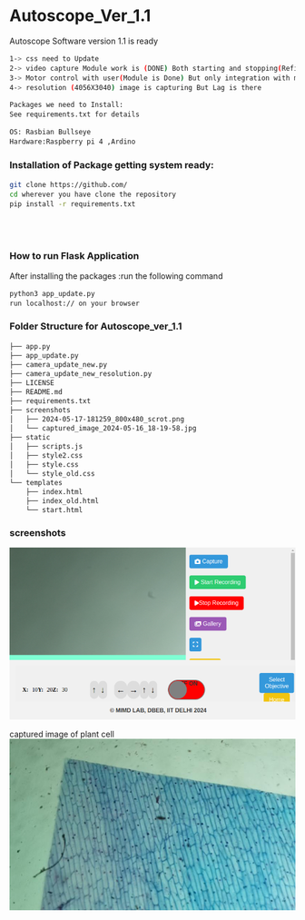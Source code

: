# Autoscope_Ver_1.1
Autoscope Software version 1.1 is ready 

```bash 
1-> css need to Update 
2-> video capture Module work is (DONE) Both starting and stopping(Refinement Needed)
3-> Motor control with user(Module is Done) But only integration with main UI is left
4-> resolution (4056X3040) image is capturing But Lag is there 
```
```bash 
Packages we need to Install:
See requirements.txt for details
```
```bash 
OS: Rasbian Bullseye
Hardware:Raspberry pi 4 ,Ardino
```
### Installation of Package getting system ready:
```bash 
git clone https://github.com/
cd wherever you have clone the repository
pip install -r requirements.txt





```
### How to run Flask Application
After installing the packages :run the following command
```bash 
python3 app_update.py
run localhost:// on your browser
```
### Folder Structure for Autoscope_ver_1.1
```
├── app.py
├── app_update.py
├── camera_update_new.py
├── camera_update_new_resolution.py
├── LICENSE
├── README.md
├── requirements.txt
├── screenshots
│   ├── 2024-05-17-181259_800x480_scrot.png
│   └── captured_image_2024-05-16_18-19-58.jpg
├── static
│   ├── scripts.js
│   ├── style2.css
│   ├── style.css
│   └── style_old.css
└── templates
    ├── index.html
    ├── index_old.html
    └── start.html
```

### screenshots
![alt text](screenshots/2024-05-17-181259_800x480_scrot.png)

captured image of plant cell
![alt text](screenshots/captured_image_2024-05-16_18-19-58.jpg)